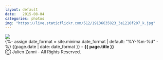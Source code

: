 ```yaml
---
layout: default
date:   2015-08-04
categories: photos
img: "https://live.staticflickr.com/512/19136635023_3e1216f207_k.jpg"
---
```


<picture>
    <source srcset="{{page.img}}" media="(min-width: 800px)">
    <img src="{{page.img}}" />
</picture>

<br>
{%- assign date_format = site.minima.date_format | default: "%Y-%m-%d" -%} 
<span class="post-meta">{{page.date | date: date_format }} - </span><a style="font-weight: 700;">{{ page.title }}</a><br>
<span class="post-meta">Ⓒ Julien Zanni - All Rights Reserved.</span>